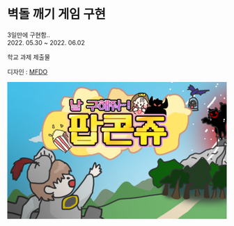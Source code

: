 # 벽돌 깨기 게임 구현 

3일만에 구현함..<br>
2022. 05.30 ~ 2022. 06.02

학교 과제 제출물

디자인 : [MFDO](https://github.com/oMFDOo)

![main](/PopcornJoo/resources/imaegs/main/main.png)
